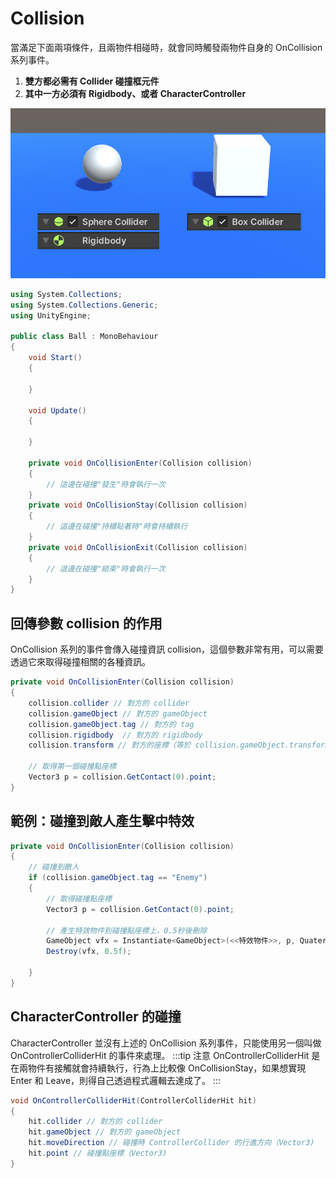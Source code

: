 # Collision

當滿足下面兩項條件，且兩物件相碰時，就會同時觸發兩物件自身的 OnCollision 系列事件。
1. **雙方都必需有 Collider 碰撞框元件**
2. **其中一方必須有 Rigidbody、或者 CharacterController**

![compnent](./component.jpg)

```csharp
using System.Collections;
using System.Collections.Generic;
using UnityEngine;

public class Ball : MonoBehaviour
{
    void Start()
    {

    }

    void Update()
    {

    }

    private void OnCollisionEnter(Collision collision)
    {
        // 這邊在碰撞"發生"時會執行一次
    }
    private void OnCollisionStay(Collision collision)
    {
        // 這邊在碰撞"持續貼著時"時會持續執行
    }
    private void OnCollisionExit(Collision collision)
    {
        // 這邊在碰撞"結束"時會執行一次
    }
}
```

## 回傳參數 collision 的作用
OnCollision 系列的事件會傳入碰撞資訊 collision，這個參數非常有用，可以需要透過它來取得碰撞相關的各種資訊。
```csharp
private void OnCollisionEnter(Collision collision)
{
    collision.collider // 對方的 collider
    collision.gameObject // 對方的 gameObject
    collision.gameObject.tag // 對方的 tag
    collision.rigidbody  // 對方的 rigidbody
    collision.transform // 對方的座標（等於 collision.gameObject.transform）

    // 取得第一個碰撞點座標
    Vector3 p = collision.GetContact(0).point;
}
```

## 範例：碰撞到敵人產生擊中特效

```csharp
private void OnCollisionEnter(Collision collision)
{
    // 碰撞到敵人
    if (collision.gameObject.tag == "Enemy")
    {
        // 取得碰撞點座標
        Vector3 p = collision.GetContact(0).point;

        // 產生特效物件到碰撞點座標上，0.5秒後刪除
        GameObject vfx = Instantiate<GameObject>(<<特效物件>>, p, Quaternion.identity);
        Destroy(vfx, 0.5f);

    }
}
```

## CharacterController 的碰撞
CharacterController 並沒有上述的 OnCollision 系列事件，只能使用另一個叫做 OnControllerColliderHit 的事件來處理。
:::tip 注意
OnControllerColliderHit 是在兩物件有接觸就會持續執行，行為上比較像 OnCollisionStay，如果想實現 Enter 和 Leave，則得自己透過程式邏輯去達成了。
::: 

```csharp
void OnControllerColliderHit(ControllerColliderHit hit)
{
    hit.collider // 對方的 collider
    hit.gameObject // 對方的 gameObject
    hit.moveDirection // 碰撞時 ControllerCollider 的行進方向（Vector3)
    hit.point // 碰撞點座標（Vector3)
}
```